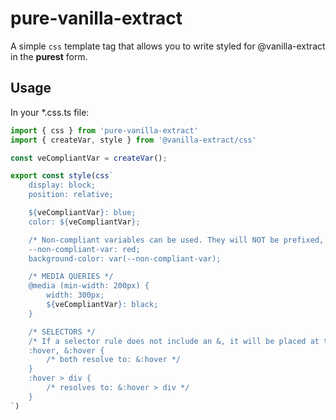 # pure-vanilla-extract

A simple `css` template tag that allows you to write styled for @vanilla-extract in the **purest** form.

## Usage

In your \*.css.ts file:

```ts
import { css } from 'pure-vanilla-extract'
import { createVar, style } from '@vanilla-extract/css'

const veCompliantVar = createVar();

export const style(css`
    display: block;
    position: relative;

    ${veCompliantVar}: blue;
    color: ${veCompliantVar};

    /* Non-compliant variables can be used. They will NOT be prefixed, however. */
    --non-compliant-var: red;
    background-color: var(--non-compliant-var);

    /* MEDIA QUERIES */
    @media (min-width: 200px) {
        width: 300px;
        ${veCompliantVar}: black;
    }

    /* SELECTORS */
    /* If a selector rule does not include an &, it will be placed at the start of the rule! */
    :hover, &:hover {
        /* both resolve to: &:hover */
    }
    :hover > div {
        /* resolves to: &:hover > div */
    }
`)
```
